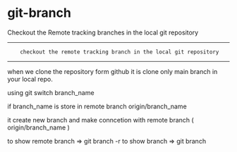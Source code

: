 # git-branch
Checkout the Remote tracking branches in the local git repository

---------------------------------------------------------------------------------------
		checkout the remote tracking branch in the local git repository
---------------------------------------------------------------------------------------

when we clone the repository form github it is clone only main branch in your local repo.

using 
git switch branch_name 

if branch_name is store in remote branch origin/branch_name

it create new branch and make conncetion with remote branch ( origin/branch_name )

to show remote branch => git branch -r 
to show branch => git branch 
